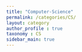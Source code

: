 ```yaml
---
title: "Computer-Science"
permalink: /categories/CS/
layout: category
author_profile : true
taxonomy : CS
sidebar_main: true
---
```

